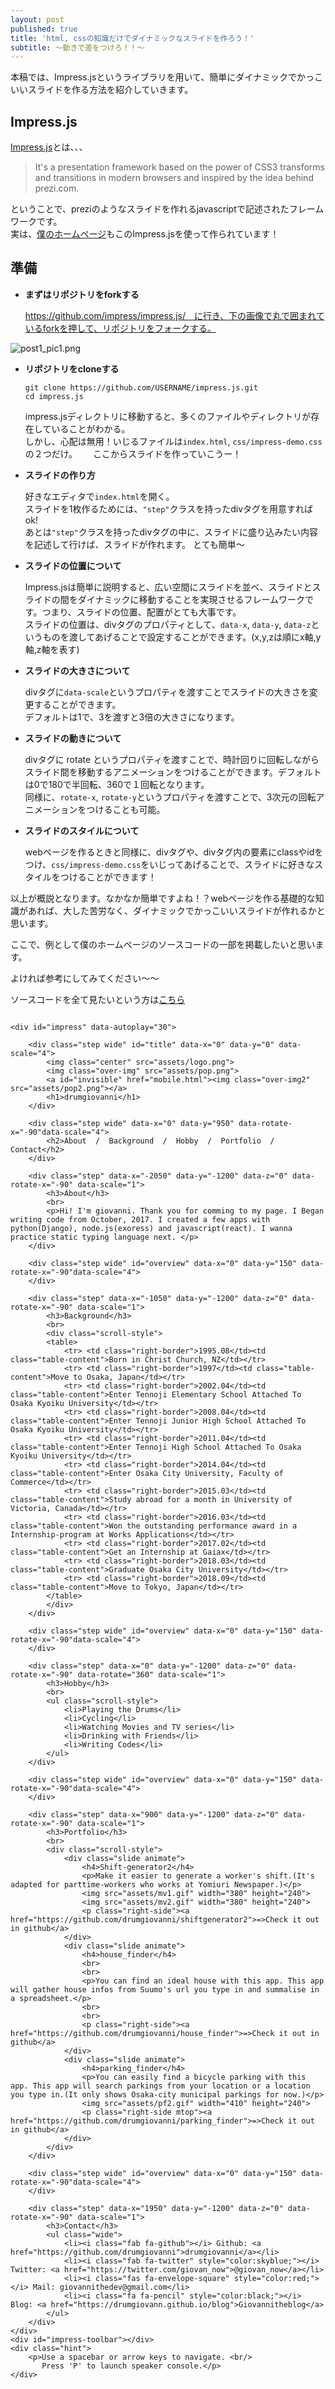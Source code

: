 ```yaml
---
layout: post
published: true
title: 'html, cssの知識だけでダイナミックなスライドを作ろう！'
subtitle: 〜動きで差をつけろ！！〜
---
```

本稿では、Impress.jsというライブラリを用いて、簡単にダイナミックでかっこいいスライドを作る方法を紹介していきます。

## Impress.js

[Impress.js](https://github.com/impress/impress.js/)とは、、、  

> It's a presentation framework based on the power of CSS3 transforms and transitions in modern browsers and inspired by the idea behind prezi.com.


ということで、preziのようなスライドを作れるjavascriptで記述されたフレームワークです。  
実は、[僕のホームページ](https://drumgiovanni.github.io)もこのImpress.jsを使って作られています！  


  

## 準備　　

- **まずはリポジトリをforkする**

	https://github.com/impress/impress.js/　に行き、下の画像で丸で囲まれているforkを押して、リポジトリをフォークする。

![post1_pic1.png]({{site.baseurl}}/img/blogpics/post1_pic1.png)

  
  

- **リポジトリをcloneする**  
	
	```
    git clone https://github.com/USERNAME/impress.js.git
    cd impress.js
	```

	impress.jsディレクトリに移動すると、多くのファイルやディレクトリが存在していることがわかる。  
	しかし、心配は無用！いじるファイルは`index.html`, `css/impress-demo.css` の２つだけ。　　
	ここからスライドを作っていこうー！  
  
  
    
- **スライドの作り方**  

	好きなエディタで`index.html`を開く。  
    スライドを1枚作るためには、`"step"`クラスを持ったdivタグを用意すればok!  
    あとは`"step"`クラスを持ったdivタグの中に、スライドに盛り込みたい内容を記述して行けば、スライドが作れます。
    とても簡単〜  
  
  

- **スライドの位置について**  

	Impress.jsは簡単に説明すると、広い空間にスライドを並べ、スライドとスライドの間をダイナミックに移動することを実現させるフレームワークです。つまり、スライドの位置、配置がとても大事です。  
    スライドの位置は、divタグのプロパティとして、`data-x`, `data-y`, `data-z`というものを渡してあげることで設定することができます。(x,y,zは順にx軸,y軸,z軸を表す)  
    
    
    
- **スライドの大きさについて**  

	divタグに`data-scale`というプロパティを渡すことでスライドの大きさを変更することができます。  
	デフォルトは1で、3を渡すと3倍の大きさになります。
    

- **スライドの動きについて**  

	divタグに  rotate  というプロパティを渡すことで、時計回りに回転しながらスライド間を移動するアニメーションをつけることができます。デフォルトは0で180で半回転、360で１回転となります。    
    同様に、`rotate-x`, `rotate-y`というプロパティを渡すことで、3次元の回転アニメーションをつけることも可能。  
    
    
- **スライドのスタイルについて**  

	webページを作るときと同様に、divタグや、divタグ内の要素にclassやidをつけ、`css/impress-demo.css`をいじってあげることで、スライドに好きなスタイルをつけることができます！  
    
    
    
以上が概説となります。なかなか簡単ですよね！？webページを作る基礎的な知識があれば、大した苦労なく、ダイナミックでかっこいいスライドが作れるかと思います。  
  
ここで、例として僕のホームページのソースコードの一部を掲載したいと思います。  
  
よければ参考にしてみてください〜〜  
  
ソースコードを全て見たいという方は[こちら](https://github.com/drumgiovanni/drumgiovanni.github.io)


```(html)

<div id="impress" data-autoplay="30">

    <div class="step wide" id="title" data-x="0" data-y="0" data-scale="4">
        <img class="center" src="assets/logo.png">
        <img class="over-img" src="assets/pop.png">
        <a id="invisible" href="mobile.html"><img class="over-img2" src="assets/pop2.png"></a>
        <h1>drumgiovanni</h1>
    </div>

    <div class="step wide" data-x="0" data-y="950" data-rotate-x="-90"data-scale="4">
        <h2>About  /  Background  /  Hobby  /  Portfolio  /  Contact</h2>
    </div>
    
    <div class="step" data-x="-2050" data-y="-1200" data-z="0" data-rotate-x="-90" data-scale="1">
        <h3>About</h3>
        <br>
        <p>Hi! I'm giovanni. Thank you for comming to my page. I Began writing code from October, 2017. I created a few apps with python(Django), node.js(exoress) and javascript(react). I wanna practice static typing language next. </p>
    </div>
    
    <div class="step wide" id="overview" data-x="0" data-y="150" data-rotate-x="-90"data-scale="4">
    </div>
    
    <div class="step" data-x="-1050" data-y="-1200" data-z="0" data-rotate-x="-90" data-scale="1">
        <h3>Background</h3>
        <br>
        <div class="scroll-style">
        <table>
            <tr> <td class="right-border">1995.08</td><td class="table-content">Born in Christ Church, NZ</td></tr>
            <tr> <td class="right-border">1997</td><td class="table-content">Move to Osaka, Japan</td></tr>
            <tr> <td class="right-border">2002.04</td><td class="table-content">Enter Tennoji Elementary School Attached To Osaka Kyoiku University</td></tr>
            <tr> <td class="right-border">2008.04</td><td class="table-content">Enter Tennoji Junior High School Attached To Osaka Kyoiku University</td></tr>
            <tr> <td class="right-border">2011.04</td><td class="table-content">Enter Tennoji High School Attached To Osaka Kyoiku University</td></tr>
            <tr> <td class="right-border">2014.04</td><td class="table-content">Enter Osaka City University, Faculty of Commerce</td></tr>
            <tr> <td class="right-border">2015.03</td><td class="table-content">Study abroad for a month in University of Victoria, Canada</td></tr>
            <tr> <td class="right-border">2016.03</td><td class="table-content">Won the outstanding performance award in a Internship-program at Works Applications</td></tr>
            <tr> <td class="right-border">2017.02</td><td class="table-content">Get an Internship at Gaiax</td></tr>
            <tr> <td class="right-border">2018.03</td><td class="table-content">Graduate Osaka City University</td></tr>
            <tr> <td class="right-border">2018.09</td><td class="table-content">Move to Tokyo, Japan</td></tr>
        </table> 
        </div>
    </div>

    <div class="step wide" id="overview" data-x="0" data-y="150" data-rotate-x="-90"data-scale="4">
    </div>

    <div class="step" data-x="0" data-y="-1200" data-z="0" data-rotate-x="-90" data-rotate="360" data-scale="1">
        <h3>Hobby</h3>
        <br>
        <ul class="scroll-style">
            <li>Playing the Drums</li>
            <li>Cycling</li>
            <li>Watching Movies and TV series</li>
            <li>Drinking with Friends</li>
            <li>Writing Codes</li>
        </ul>
    </div>

    <div class="step wide" id="overview" data-x="0" data-y="150" data-rotate-x="-90"data-scale="4">
    </div>

    <div class="step" data-x="900" data-y="-1200" data-z="0" data-rotate-x="-90" data-scale="1">
        <h3>Portfolio</h3>
        <br>
        <div class="scroll-style">
            <div class="slide animate">
                <h4>Shift-generator2</h4>
                <p>Make it easier to generate a worker's shift.(It's adapted for parttime-workers who works at Yomiuri Newspaper.)</p>
                <img src="assets/mv1.gif" width="380" height="240">
                <img src="assets/mv2.gif" width="380" height="240">
                <p class="right-side"><a href="https://github.com/drumgiovanni/shiftgenerator2">=>Check it out in github</a>
            </div>
            <div class="slide animate">
                <h4>house_finder</h4>
                <br>
                <br>
                <p>You can find an ideal house with this app. This app will gather house infos from Suumo's url you type in and summalise in a spreadsheet.</p>
                <br>
                <br>
                <p class="right-side"><a href="https://github.com/drumgiovanni/house_finder">=>Check it out in github</a>
            </div>
            <div class="slide animate">
                <h4>parking_finder</h4>
                <p>You can easily find a bicycle parking with this app. This app will search parkings from your location or a location you type in.(It only shows Osaka-city municipal parkings for now.)</p>
                <img src="assets/pf2.gif" width="410" height="240">
                <p class="right-side mtop"><a href="https://github.com/drumgiovanni/parking_finder">=>Check it out in github</a>
            </div>
        </div>
    </div>   

    <div class="step wide" id="overview" data-x="0" data-y="150" data-rotate-x="-90"data-scale="4">
    </div>

    <div class="step" data-x="1950" data-y="-1200" data-z="0" data-rotate-x="-90" data-scale="1">
        <h3>Contact</h3>
        <ul class="wide">
            <li><i class="fab fa-github"></i> Github: <a href="https://github.com/drumgiovanni">drumgiovanni</a></li>
            <li><i class="fab fa-twitter" style="color:skyblue;"></i> Twitter: <a href="https://twitter.com/giovan_now">@giovan_now</a></li>
            <li><i class="fas fa-envelope-square" style="color:red;"></i> Mail: giovannithedev@gmail.com</li>
            <li><i class="fa fa-pencil" style="color:black;"></i> Blog: <a href="https://drumgiovann.github.io/blog">Giovannitheblog</a>
        </ul>
    </div>
</div>
<div id="impress-toolbar"></div>
<div class="hint">
    <p>Use a spacebar or arrow keys to navigate. <br/>
       Press 'P' to launch speaker console.</p>
</div>

```

	　　
    
    
    
    

